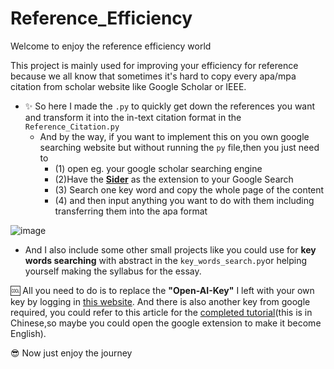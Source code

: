 # Reference_Efficiency
Welcome to enjoy the reference efficiency world

This project is mainly used for improving your efficiency for reference because we all know that sometimes it's hard to copy every apa/mpa citation from scholar website like Google Scholar or IEEE.

- ✨ So here I made the `.py` to quickly get down the references you want and transform it into the in-text citation format in the `Reference_Citation.py`
  - And by the way, if you want to implement this on you own google searching website but without running the `py` file,then you just need to
    - (1) open eg. your google scholar searching engine
    - (2)Have the [**Sider**](https://sider.ai/apps/lp-chatgpt?source=gg&p1=store-usa-2&p2=search&gad_source=1&gclid=CjwKCAiAiaC-BhBEEiwAjY99qO8WZxSVY9V0zqp5JROMk1-qGhuli2GqB151pe4T_NsX3UZqDg3RlRoCjbEQAvD_BwE) as the extension to your Google Search
    - (3) Search one key word and copy the whole page of the content
    - (4) and then input anything you want to do with them including transferring them into the apa format
 
![image](https://github.com/user-attachments/assets/7a38914d-3c12-4594-93d1-33d7f2270891)
  
- And I also include some other small projects like you could use for **key words searching** with abstract in the `key_words_search.py`or helping yourself making the syllabus for the essay.

🆒 All you need to do is to replace the **"Open-AI-Key"** I left with your own key by logging in [this website](https://platform.openai.com/api-keys). And there is also another key from google required, you could refer to this article for the [completed tutorial](https://blog.csdn.net/weixin_43937790/article/details/138379785)(this is in Chinese,so maybe you could open the google extension to make it become English).


😎 Now just enjoy the journey
